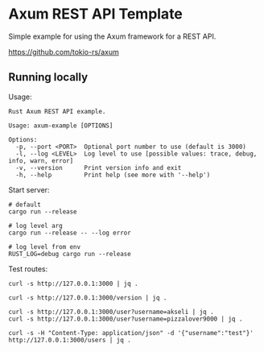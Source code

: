 # Axum REST API Template

Simple example for using the Axum framework for a REST API.

<https://github.com/tokio-rs/axum>

## Running locally

Usage:

```console
Rust Axum REST API example.

Usage: axum-example [OPTIONS]

Options:
  -p, --port <PORT>  Optional port number to use (default is 3000)
  -l, --log <LEVEL>  Log level to use [possible values: trace, debug, info, warn, error]
  -v, --version      Print version info and exit
  -h, --help         Print help (see more with '--help')
```

Start server:

```shell
# default
cargo run --release

# log level arg
cargo run --release -- --log error

# log level from env
RUST_LOG=debug cargo run --release
```

Test routes:

```shell
curl -s http://127.0.0.1:3000 | jq .

curl -s http://127.0.0.1:3000/version | jq .

curl -s http://127.0.0.1:3000/user?username=akseli | jq .
curl -s http://127.0.0.1:3000/user?username=pizzalover9000 | jq .

curl -s -H "Content-Type: application/json" -d '{"username":"test"}' http://127.0.0.1:3000/users | jq .
```
